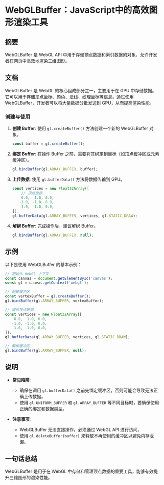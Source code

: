 <!--
Meta Description: # WebGLBuffer：JavaScript中的高效图形渲染工具 ## 摘要 WebGLBuffer 是 WebGL API 中用于存储顶点数据和索引数据的对象，允许开发者在网页中高效地渲染三维图形。 ## 文档 WebGLBuffer 是 WebGL 的核心组成部分之一，主要用于在 GPU 中...
Meta Keywords: webglbuffer, buffer, array_buffer, webgl, const
-->

# WebGLBuffer：JavaScript中的高效图形渲染工具

## 摘要
WebGLBuffer 是 WebGL API 中用于存储顶点数据和索引数据的对象，允许开发者在网页中高效地渲染三维图形。

## 文档
WebGLBuffer 是 WebGL 的核心组成部分之一，主要用于在 GPU 中存储数据。它可以用于存储顶点坐标、颜色、法线、纹理坐标等信息。通过使用 WebGLBuffer，开发者可以将大量数据分批发送到 GPU，从而提高渲染性能。

### 创建与使用
1. **创建 Buffer**:
   使用 `gl.createBuffer()` 方法创建一个新的 WebGLBuffer 对象。
   
   ```javascript
   const buffer = gl.createBuffer();
   ```

2. **绑定 Buffer**:
   在操作 Buffer 之前，需要将其绑定到目标（如顶点缓冲区或元素缓冲区）。
   
   ```javascript
   gl.bindBuffer(gl.ARRAY_BUFFER, buffer);
   ```

3. **上传数据**:
   使用 `gl.bufferData()` 方法将数据传输到 GPU。
   
   ```javascript
   const vertices = new Float32Array([
       // 顶点坐标
       0.0,  1.0, 0.0,
      -1.0, -1.0, 0.0,
       1.0, -1.0, 0.0,
   ]);
   gl.bufferData(gl.ARRAY_BUFFER, vertices, gl.STATIC_DRAW);
   ```

4. **解绑 Buffer**:
   完成操作后，建议解绑 Buffer。
   
   ```javascript
   gl.bindBuffer(gl.ARRAY_BUFFER, null);
   ```

## 示例
以下是使用 WebGLBuffer 的基本示例：

```javascript
// 初始化 WebGL 上下文
const canvas = document.getElementById('canvas');
const gl = canvas.getContext('webgl');

// 创建缓冲区
const vertexBuffer = gl.createBuffer();
gl.bindBuffer(gl.ARRAY_BUFFER, vertexBuffer);

// 提供顶点数据
const vertices = new Float32Array([
    0.0,  1.0, 0.0,
   -1.0, -1.0, 0.0,
    1.0, -1.0, 0.0,
]);
gl.bufferData(gl.ARRAY_BUFFER, vertices, gl.STATIC_DRAW);

// 解绑缓冲区
gl.bindBuffer(gl.ARRAY_BUFFER, null);
```

## 说明
- **常见陷阱**:
  - 确保在调用 `gl.bufferData()` 之前先绑定缓冲区，否则可能会导致无法正确上传数据。
  - 使用 `gl.UNIFORM_BUFFER` 和 `gl.ARRAY_BUFFER` 等不同目标时，要确保使用正确的绑定和数据类型。

- **注意事项**:
  - WebGLBuffer 无法直接操作，必须通过 WebGL API 进行访问。
  - 使用 `gl.deleteBuffer(buffer)` 来释放不再使用的缓冲区以避免内存泄漏。

## 一句话总结
WebGLBuffer 是用于在 WebGL 中存储和管理顶点数据的重要工具，能够有效提升三维图形的渲染性能。